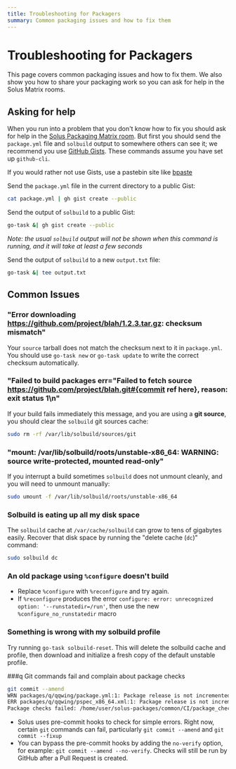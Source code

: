 ```yaml
---
title: Troubleshooting for Packagers
summary: Common packaging issues and how to fix them
---
```


# Troubleshooting for Packagers

This page covers common packaging issues and how to fix them. We also show you how to share your packaging work so you can ask for help in the Solus Matrix rooms.

## Asking for help

When you run into a problem that you don't know how to fix you should ask for help in the [Solus Packaging Matrix room](/user/contributing/getting-involved.md#matrix-chat). But first you should send the `package.yml` file and `solbuild` output to somewhere others can see it; we recommend you use [GitHub Gists](https://gist.github.com/). These commands assume you have set up `github-cli`.

If you would rather not use Gists, use a pastebin site like [bpaste](https://bpa.st/)

Send the `package.yml` file in the current directory to a public Gist:

```bash
cat package.yml | gh gist create --public
```

Send the output of `solbuild` to a public Gist:

```bash
go-task &| gh gist create --public
```

_Note: the usual `solbuild` output will not be shown when this command is running, and it will take at least a few seconds_

Send the output of `solbuild` to a new `output.txt` file:

```bash
go-task &| tee output.txt
```

## Common Issues

### "Error downloading https://github.com/project/blah/1.2.3.tar.gz: checksum mismatch"

Your `source` tarball does not match the checksum next to it in `package.yml`. You should use `go-task new` or `go-task update` to write the correct checksum automatically.

### "Failed to build packages err="Failed to fetch source https://github.com/project/blah.git#{commit ref here}, reason: exit status 1\n"

If your build fails immediately this message, and you are using a **git source**, you should clear the `solbuild` git sources cache:

```bash
sudo rm -rf /var/lib/solbuild/sources/git
```

### "mount: /var/lib/solbuild/roots/unstable-x86_64: WARNING: source write-protected, mounted read-only"

If you interrupt a build sometimes `solbuild` does not unmount cleanly, and you will need to unmount manually:

```bash
sudo umount -f /var/lib/solbuild/roots/unstable-x86_64
```

### Solbuild is eating up all my disk space

The `solbuild` cache at `/var/cache/solbuild` can grow to tens of gigabytes easily. Recover that disk space by running the "delete cache (`dc`)" command:

```bash
sudo solbuild dc
```

### An old package using `%configure` doesn't build

- Replace `%configure` with `%reconfigure` and try again.
- If `%reconfigure` produces the error `configure: error: unrecognized option: '--runstatedir=/run'`, then use the new `%configure_no_runstatedir` macro

### Something is wrong with my solbuild profile

Try running `go-task solbuild-reset`. This will delete the solbuild cache and profile, then download and initialize a fresh copy of the default unstable profile.

###q Git commands fail and complain about package checks

```bash
git commit --amend
WRN packages/q/qqwing/package.yml:1: Package release is not incremented by 1
ERR packages/q/qqwing/pspec_x86_64.xml:1: Package release is not incremented by 1
Package checks failed: /home/user/solus-packages/common/CI/package_checks.py packages/q/qqwing/package.yml packages/q/qqwing/pspec_x86_64.xml
```

- Solus uses pre-commit hooks to check for simple errors. Right now, certain `git` commands can fail, particularly `git commit --amend` and `git commit --fixup`
- You can bypass the pre-commit hooks by adding the `no-verify` option, for example: `git commit --amend --no-verify`. Checks will still be run by GitHub after a Pull Request is created.
